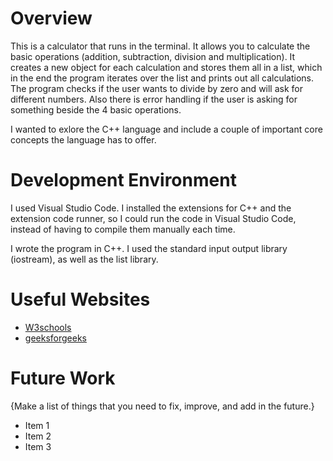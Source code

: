 # Overview

This is a calculator that runs in the terminal. It allows you to calculate the basic operations (addition, subtraction, division and multiplication). It creates a new object for each calculation and stores them all in a list, which in the end the program iterates over the list and prints out all calculations. The program checks if the user wants to divide by zero and will ask for different numbers. Also there is error handling if the user is asking for something beside the 4 basic operations.

I wanted to exlore the C++ language and include a couple of important core concepts the language has to offer. 


# Development Environment

I used Visual Studio Code. I installed the extensions for C++ and the extension code runner, so I could run the code in Visual Studio Code, instead of having to compile them manually each time.

I wrote the program in C++. I used the standard input output library (iostream), as well as the list library.

# Useful Websites

- [W3schools](https://www.w3schools.com/cpp/)
- [geeksforgeeks](https://www.geeksforgeeks.org/new-and-delete-operators-in-cpp-for-dynamic-memory/)

# Future Work

{Make a list of things that you need to fix, improve, and add in the future.}

- Item 1
- Item 2
- Item 3
